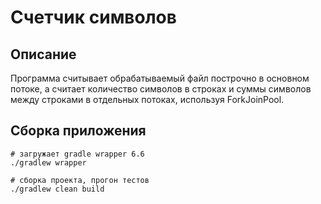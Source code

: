 # Счетчик символов

## Описание
Программа считывает обрабатываемый файл построчно в основном потоке, а считает количество символов в строках и суммы символов между строками в отдельных потоках, используя ForkJoinPool.

## Сборка приложения 
```shell script
# загружает gradle wrapper 6.6
./gradlew wrapper

# сборка проекта, прогон тестов
./gradlew clean build
```
